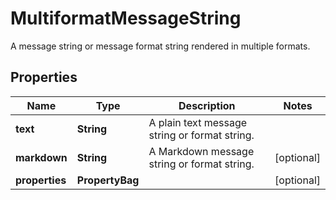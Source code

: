 

# MultiformatMessageString

A message string or message format string rendered in multiple formats.

## Properties

| Name | Type | Description | Notes |
|------------ | ------------- | ------------- | -------------|
|**text** | **String** | A plain text message string or format string. |  |
|**markdown** | **String** | A Markdown message string or format string. |  [optional] |
|**properties** | **PropertyBag** |  |  [optional] |



